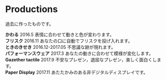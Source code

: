 # Productions
過去に作ったものです。

**かわる** 2016.5 表情に合わせて動きと色が変わります。　  
**フリスク** 2016.11 あなたの口に自動でフリスクを投げ入れます。  
**ときのきせき** 2016.12-2017.05 不思議な跡が現れます。  
**パフォーマンスウェア** 2017.3 あなたの動きに合わせて模様が変化します。  
**Gazether tactile** 2017.9 不安なプレゼン，退屈なプレゼン，楽しく面白くします。  
**Paper Display** 2017.11 あたたかみのある非デジタルディスプレイです。
